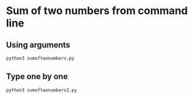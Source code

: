 # Sum of two numbers from command line

## Using arguments

```bash
python3 sumoftwonumbers.py
```

## Type one by one

```bash
python3 sumoftwonumbers2.py
```

